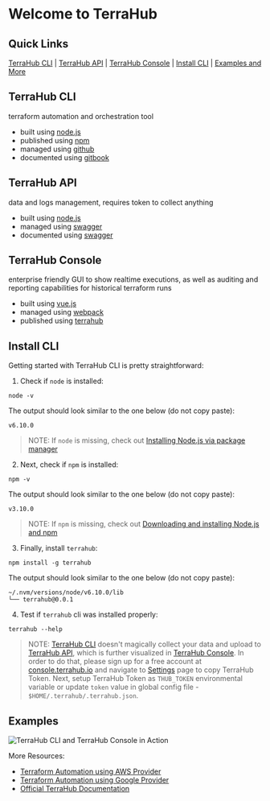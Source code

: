 # Welcome to TerraHub

## Quick Links

[TerraHub CLI](#terrahub-cli) | [TerraHub API](#terrahub-api) | [TerraHub Console](#terrahub-console) | [Install CLI](#install-cli) | [Examples and More](#examples)


## TerraHub CLI

terraform automation and orchestration tool
* built using [node.js](https://nodejs.org)
* published using [npm](https://www.npmjs.com/package/terrahub)
* managed using [github](https://github.com/TerraHubCorp/terrahub)
* documented using [gitbook](https://www1.terrahub.io)


## TerraHub API

data and logs management, requires token to collect anything
* built using [node.js](https://nodejs.org)
* managed using [swagger](https://www.terrahub.io/api)
* documented using [swagger](https://www.terrahub.io/api)


## TerraHub Console

enterprise friendly GUI to show realtime executions, as well as
auditing and reporting capabilities for historical terraform runs
* built using [vue.js](https://vuejs.org)
* managed using [webpack](https://webpack.js.org)
* published using [terrahub](https://console.terrahub.io)


## Install CLI

Getting started with TerraHub CLI is pretty straightforward:

1. Check if `node` is installed:

  ```shell
  node -v
  ```

  The output should look similar to the one below (do not copy paste):

  ```text
  v6.10.0
  ```

  > NOTE: If `node` is missing, check out [Installing Node.js via package manager](https://nodejs.org/en/download/package-manager/)

2. Next, check if `npm` is installed:

  ```shell
  npm -v
  ```

  The output should look similar to the one below (do not copy paste):

  ```text
  v3.10.0
  ```

  > NOTE: If `npm` is missing, check out [Downloading and installing Node.js and npm](https://docs.npmjs.com/downloading-and-installing-node-js-and-npm)

3. Finally, install `terrahub`:

  ```shell
  npm install -g terrahub
  ```

  The output should look similar to the one below (do not copy paste):

  ```text
  ~/.nvm/versions/node/v6.10.0/lib
  └── terrahub@0.0.1
  ```

4. Test if `terrahub` cli was installed properly:

  ```shell
  terrahub --help
  ```

  > NOTE: [TerraHub CLI](https://www.npmjs.com/package/terrahub) doesn't magically collect your data and upload to [TerraHub API](https://www.terrahub.io/api), which is further visualized in [TerraHub Console](https://console.terrahub.io). In order to do that, please sign up for a free account at [console.terrahub.io](https://console.terrahub.io) and navigate to [Settings](https://console.terrahub.io/settings) page to copy TerraHub Token. Next, setup TerraHub Token as `THUB_TOKEN` environmental variable or update `token` value in global config file - `$HOME/.terrahub/.terrahub.json`.


## Examples

![TerraHub CLI and TerraHub Console in Action](https://raw.githubusercontent.com/TerraHubCorp/terrahub/dev/docs/images/terrahub-in-action.gif "TerraHub CLI and TerraHub Console in Action")

More Resources:
* [Terraform Automation using AWS Provider](https://github.com/TerraHubCorp/demo-terraform-automation-aws)
* [Terraform Automation using Google Provider](https://github.com/TerraHubCorp/demo-terraform-automation-google)
* [Official TerraHub Documentation](https://www1.terrahub.io)
